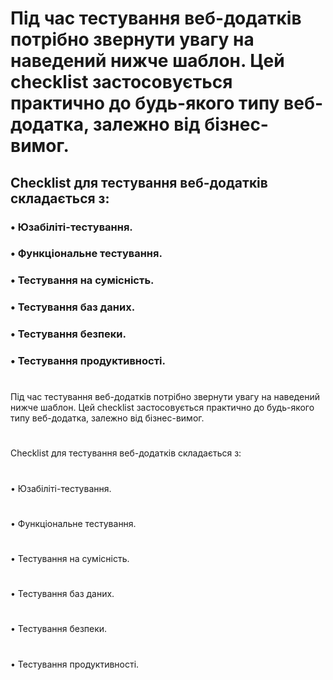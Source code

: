 # Під час тестування веб-додатків потрібно звернути увагу на наведений нижче шаблон. Цей checklist застосовується практично до будь-якого типу веб-додатка, залежно від бізнес-вимог.

## Checklist для тестування веб-додатків складається з:

### •	Юзабіліті-тестування.
### •	Функціональне тестування.
### •	Тестування на сумісність.
### •	Тестування баз даних.
### •	Тестування безпеки.
### •	Тестування продуктивності.

# 
Під час тестування веб-додатків потрібно звернути увагу на наведений нижче шаблон. Цей checklist застосовується практично до будь-якого типу веб-додатка, залежно від бізнес-вимог.
# 
Checklist для тестування веб-додатків складається з:
#
•	Юзабіліті-тестування.
#
•	Функціональне тестування.
#
•	Тестування на сумісність.
#
•	Тестування баз даних.
#
•	Тестування безпеки.
#
•	Тестування продуктивності.

